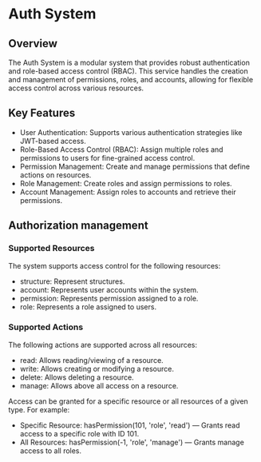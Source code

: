 # Auth System

## Overview

The Auth System is a modular system that provides robust authentication and role-based access control (RBAC). This service handles the creation and management of permissions, roles, and accounts, allowing for flexible access control across various resources.

## Key Features
- User Authentication: Supports various authentication strategies like JWT-based access.
- Role-Based Access Control (RBAC): Assign multiple roles and permissions to users for fine-grained access control.
- Permission Management: Create and manage permissions that define actions on resources.
- Role Management: Create roles and assign permissions to roles.
- Account Management: Assign roles to accounts and retrieve their permissions.

## Authorization management

### Supported Resources

The system supports access control for the following resources:

- structure: Represent structures.
- account: Represents user accounts within the system.
- permission: Represents permission assigned to a role.
- role: Represents a role assigned to users.

### Supported Actions

The following actions are supported across all resources:

- read: Allows reading/viewing of a resource.
- write: Allows creating or modifying a resource.
- delete: Allows deleting a resource.
- manage: Allows above all access on a resource.

Access can be granted for a specific resource or all resources of a given type.
For example:

- Specific Resource: hasPermission(101, 'role', 'read') — Grants read access to a specific role with ID 101.
- All Resources: hasPermission(-1, 'role', 'manage') — Grants manage access to all roles.